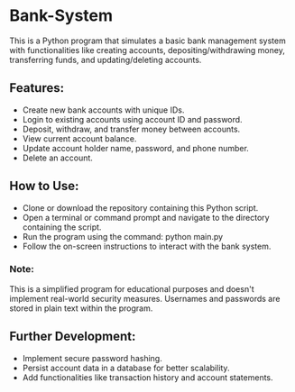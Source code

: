 # Bank-System

This is a Python program that simulates a basic bank management system with functionalities like creating accounts, depositing/withdrawing money, transferring funds, and updating/deleting accounts.

## Features:

- Create new bank accounts with unique IDs.
- Login to existing accounts using account ID and password.
- Deposit, withdraw, and transfer money between accounts.
- View current account balance.
- Update account holder name, password, and phone number.
- Delete an account.
  
## How to Use:

- Clone or download the repository containing this Python script.
- Open a terminal or command prompt and navigate to the directory containing the script.
- Run the program using the command: python main.py
- Follow the on-screen instructions to interact with the bank system.

### Note:

This is a simplified program for educational purposes and doesn't implement real-world security measures.
Usernames and passwords are stored in plain text within the program.

## Further Development:

- Implement secure password hashing.
- Persist account data in a database for better scalability.
- Add functionalities like transaction history and account statements.
